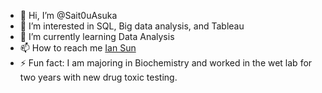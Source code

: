 - 👋 Hi, I’m @Sait0uAsuka
- 👀 I’m interested in SQL, Big data analysis, and Tableau
- 🌱 I’m currently learning Data Analysis
- 📫 How to reach me [Ian Sun](https://www.linkedin.com/in/ian-sun-78655820a/)
- ⚡ Fun fact: I am majoring in Biochemistry and worked in the wet lab for two years with new drug toxic testing.

<!---
Sait0uAsuka/Sait0uAsuka is a ✨ special ✨ repository because its `README.md` (this file) appears on your GitHub profile.
You can click the Preview link to take a look at your changes.
--->
